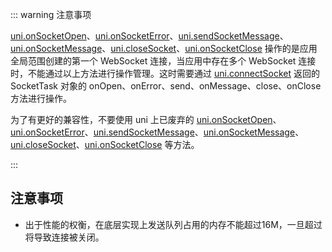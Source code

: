 ::: warning 注意事项

[uni.onSocketOpen](#onsocketopen)、[uni.onSocketError](#onsocketerror)、[uni.sendSocketMessage](#sendsocketmessage)、[uni.onSocketMessage](#onsocketmessage)、[uni.closeSocket](#closesocket)、[uni.onSocketClose](#onsocketclose) 操作的是应用全局范围创建的第一个 WebSocket 连接，当应用中存在多个 WebSocket 连接时，不能通过以上方法进行操作管理。这时需要通过 [uni.connectSocket](#connectsocket) 返回的 SocketTask 对象的 onOpen、onError、send、onMessage、close、onClose 方法进行操作。

为了有更好的兼容性，不要使用 uni 上已废弃的 [uni.onSocketOpen](#onsocketopen)、[uni.onSocketError](#onsocketerror)、[uni.sendSocketMessage](#sendsocketmessage)、[uni.onSocketMessage](#onsocketmessage)、[uni.closeSocket](#closesocket)、[uni.onSocketClose](#onsocketclose) 等方法。

:::

<!-- ## uni.connectSocket(options) @connectsocket -->

<!-- UTSAPIJSON.connectSocket.name -->

<!-- UTSAPIJSON.connectSocket.description -->

<!-- UTSAPIJSON.connectSocket.compatibility -->

<!-- UTSAPIJSON.connectSocket.param -->

<!-- UTSAPIJSON.connectSocket.returnValue -->

<!-- UTSAPIJSON.connectSocket.tutorial -->

<!-- ## uni.~~onSocketOpen(options)~~ @onsocketopen -->

<!-- UTSAPIJSON.onSocketOpen.name -->

<!-- UTSAPIJSON.onSocketOpen.description -->

<!-- UTSAPIJSON.onSocketOpen.compatibility -->

<!-- UTSAPIJSON.onSocketOpen.param -->

<!-- UTSAPIJSON.onSocketOpen.returnValue -->

<!-- UTSAPIJSON.onSocketOpen.tutorial -->

<!-- ## uni.~~onSocketError(callback)~~ @onsocketerror -->

<!-- UTSAPIJSON.onSocketError.name -->

<!-- UTSAPIJSON.onSocketError.description -->

<!-- UTSAPIJSON.onSocketError.compatibility -->

<!-- UTSAPIJSON.onSocketError.param -->

<!-- UTSAPIJSON.onSocketError.returnValue -->

<!-- UTSAPIJSON.onSocketError.tutorial -->

<!-- ## uni.~~sendSocketMessage(options)~~ @sendsocketmessage -->

<!-- UTSAPIJSON.sendSocketMessage.name -->

<!-- UTSAPIJSON.sendSocketMessage.description -->

<!-- UTSAPIJSON.sendSocketMessage.compatibility -->

<!-- UTSAPIJSON.sendSocketMessage.param -->

<!-- UTSAPIJSON.sendSocketMessage.returnValue -->

<!-- UTSAPIJSON.sendSocketMessage.tutorial -->

## 注意事项

* 出于性能的权衡，在底层实现上发送队列占用的内存不能超过16M，一旦超过将导致连接被关闭。

<!-- ## uni.~~onSocketMessage(callback)~~ @onsocketmessage -->

<!-- UTSAPIJSON.onSocketMessage.name -->

<!-- UTSAPIJSON.onSocketMessage.description -->

<!-- UTSAPIJSON.onSocketMessage.compatibility -->

<!-- UTSAPIJSON.onSocketMessage.param -->

<!-- UTSAPIJSON.onSocketMessage.returnValue -->

<!-- UTSAPIJSON.onSocketMessage.tutorial -->

<!-- ## uni.~~closeSocket(options)~~ @closesocket -->

<!-- UTSAPIJSON.closeSocket.name -->

<!-- UTSAPIJSON.closeSocket.description -->

<!-- UTSAPIJSON.closeSocket.compatibility -->

<!-- UTSAPIJSON.closeSocket.param -->

<!-- UTSAPIJSON.closeSocket.returnValue -->

<!-- UTSAPIJSON.closeSocket.tutorial -->

<!-- ## uni.~~onSocketClose(callback)~~ @onsocketclose -->

<!-- UTSAPIJSON.onSocketClose.name -->

<!-- UTSAPIJSON.onSocketClose.description -->

<!-- UTSAPIJSON.onSocketClose.compatibility -->

<!-- UTSAPIJSON.onSocketClose.param -->

<!-- UTSAPIJSON.onSocketClose.returnValue -->

<!-- UTSAPIJSON.onSocketClose.tutorial -->

<!-- UTSAPIJSON.websocket.example -->

<!-- UTSAPIJSON.general_type.name -->

<!-- UTSAPIJSON.general_type.param -->
